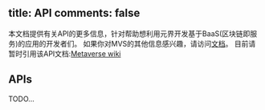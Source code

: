 title: API
comments: false
---
本文档提供有关API的更多信息，针对帮助想利用元界开发基于BaaS(区块链即服务)的应用的开发者们。
如果你对MVS的其他信息感兴趣，请访问[文档](/zh-cn/docs/)。
目前请暂时引用该API文档:[Metaverse wiki](https://github.com/mvs-org/metaverse/wiki/Metaverse-API-Call-List)

## APIs
TODO...
